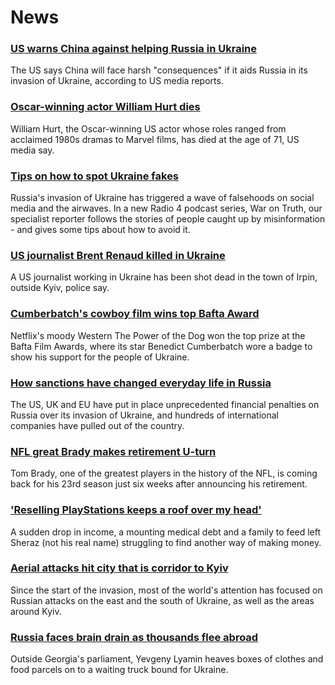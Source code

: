# News
### [US warns China against helping Russia in Ukraine](https://www.bbc.com/news/world-asia-china-60732486)
The US says China will face harsh "consequences" if it aids Russia in its invasion of Ukraine, according to US media reports. 
### [Oscar-winning actor William Hurt dies](https://www.bbc.com/news/entertainment-arts-60731686)
William Hurt, the Oscar-winning US actor whose roles ranged from acclaimed 1980s dramas to Marvel films, has died at the age of 71, US media say.
### [Tips on how to spot Ukraine fakes](https://www.bbc.com/news/blogs-trending-60654288)
Russia's invasion of Ukraine has triggered a wave of falsehoods on social media and the airwaves. In a new Radio 4 podcast series, War on Truth, our specialist reporter follows the stories of people caught up by misinformation - and gives some tips about how to avoid it. 
### [US journalist Brent Renaud killed in Ukraine](https://www.bbc.com/news/world-europe-60729276)
A US journalist working in Ukraine has been shot dead in the town of Irpin, outside Kyiv, police say.
### [Cumberbatch's cowboy film wins top Bafta Award](https://www.bbc.com/news/entertainment-arts-60675263)
Netflix's moody Western The Power of the Dog won the top prize at the Bafta Film Awards, where its star Benedict Cumberbatch wore a badge to show his support for the people of Ukraine.
### [How sanctions have changed everyday life in Russia](https://www.bbc.com/news/world-europe-60647543)
The US, UK and EU have put in place unprecedented financial penalties on Russia over its invasion of Ukraine, and hundreds of international companies have pulled out of the country.
### [NFL great Brady makes retirement U-turn](https://www.bbc.com/sport/american-football/60731983)
Tom Brady, one of the greatest players in the history of the NFL, is coming back for his 23rd season just six weeks after announcing his retirement.
### ['Reselling PlayStations keeps a roof over my head'](https://www.bbc.com/news/technology-60709207)
A sudden drop in income, a mounting medical debt and a family to feed left Sheraz (not his real name) struggling to find another way of making money.
### [Aerial attacks hit city that is corridor to Kyiv](https://www.bbc.com/news/world-europe-60729216)
Since the start of the invasion, most of the world's attention has focused on Russian attacks on the east and the south of Ukraine, as well as the areas around Kyiv. 
### [Russia faces brain drain as thousands flee abroad](https://www.bbc.com/news/world-europe-60697763)
Outside Georgia's parliament, Yevgeny Lyamin heaves boxes of clothes and food parcels on to a waiting truck bound for Ukraine. 
